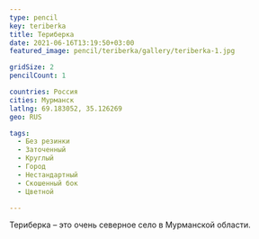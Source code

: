 ```yaml
---
type: pencil
key: teriberka
title: Териберка
date: 2021-06-16T13:19:50+03:00
featured_image: pencil/teriberka/gallery/teriberka-1.jpg

gridSize: 2
pencilCount: 1

countries: Россия
cities: Мурманск
latlng: 69.183052, 35.126269
geo: RUS

tags:
  - Без резинки
  - Заточенный
  - Круглый
  - Город
  - Нестандартный
  - Скошенный бок
  - Цветной

---
```


Териберка – это очень северное село в Мурманской области.
